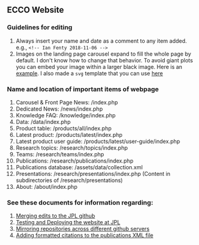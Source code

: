 ## ECCO Website

### Guidelines for editing 
1. Always insert your name and date as a comment to any item added.
   e.g., ```<!-- Ian Fenty 2018-11-06 -->```
1. Images on the landing page carousel expand to fill the whole page by default.  I don't know how to change that behavior.  To avoid giant plots you can embed your image within a larger black image.  Here is an [example](https://github.com/ECCO-GROUP/ECCO-website/blob/master/assets/images/home/Pie17carousel.jpg).  I also made a ```svg``` template that you can use [here](https://github.com/ECCO-GROUP/ECCO-website/blob/master/assets/images/home/fenty_front_page_image_template.svg)



### Name and location of important items of webpage
1. Carousel & Front Page News: /index.php
1. Dedicated News: /news/index.php
1. Knowledge FAQ: /knowledge/index.php
1. Data: /data/index.php
1. Product table: /products/all/index.php
1. Latest product: /products/latest/index.php
1. Latest product user guide: /products/latest/user-guide/index.php
1. Research topics: /research/topics/index.php
1. Teams: /research/teams/index.php
1. Publications: /research/publications/index.php
1. Publications database: /assets/data/collection.xml
1. Presentations: /research/presentations/index.php
   (Content in subdirectories of /research/presentations)
1. About: /about/index.php

### See these documents for information regarding:

1. [Merging edits to the JPL github](Editing_ECCO_website_and_merging_to_JPL.md)
1. [Testing and Deploying the website at JPL](Testing_and_Deploying_website_at_JPL.md)
1. [Mirroring repositories across different github servers](Mirroring_repository_with_Git_LFS_objects.md)
1. [Adding formatted citations to the publications XML file](Adding_formatted_citations_to_XML.md)

